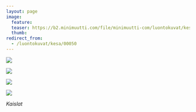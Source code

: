 ```yaml
---
layout: page
image:
  feature:
  teaser: https://b2.minimuutti.com/file/minimuutti-com/luontokuvat/kes%C3%A4/2/DSC33690-245px.jpg
  thumb:
redirect_from:
  - /luontokuvat/kesa/00050
---
```


![](https://b2.minimuutti.com/file/minimuutti-com/luontokuvat/kes%C3%A4/2/DSC33676-800px.jpg)

![](https://b2.minimuutti.com/file/minimuutti-com/luontokuvat/kes%C3%A4/2/DSC33688-800px.jpg)

![](https://b2.minimuutti.com/file/minimuutti-com/luontokuvat/kes%C3%A4/2/DSC33689-800px.jpg)

![](https://b2.minimuutti.com/file/minimuutti-com/luontokuvat/kes%C3%A4/2/DSC33690-800px.jpg)

*Kaislat*
